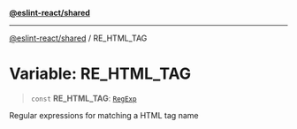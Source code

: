 [**@eslint-react/shared**](../README.md)

***

[@eslint-react/shared](../README.md) / RE\_HTML\_TAG

# Variable: RE\_HTML\_TAG

> `const` **RE\_HTML\_TAG**: [`RegExp`](https://developer.mozilla.org/docs/Web/JavaScript/Reference/Global_Objects/RegExp)

Regular expressions for matching a HTML tag name
